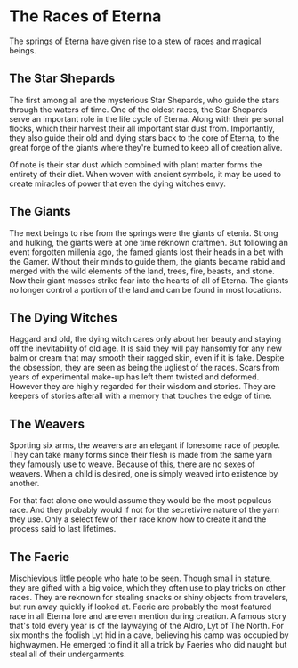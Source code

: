 # The Races of Eterna

The springs of Eterna have given rise to a stew of races and magical beings.  

## The Star Shepards
The first among all are the mysterious Star Shepards, who guide the stars through the waters of time. One of the oldest races, the Star Shepards serve an important role in the life cycle of Eterna. Along with their personal flocks, which their harvest their all important star dust from. Importantly, they also guide their old and dying stars back to the core of Eterna, to the great forge of the giants where they're burned to keep all of creation alive.

Of note is their star dust which combined with plant matter forms the entirety of their diet. When woven with ancient symbols, it may be used to create miracles of power that even the dying witches envy.

## The Giants
The next beings to rise from the springs were the giants of etenia. Strong and hulking, the giants were at one time reknown craftmen. But following an event forgotten millenia ago, the famed giants lost their heads in a bet with the Gamer. Without their minds to guide them, the giants became rabid and merged with the wild elements of the land, trees, fire, beasts, and stone. Now their giant masses strike fear into the hearts of all of Eterna. The giants no longer control a portion of the land and can be found in most locations.

##  The Dying Witches
Haggard and old, the dying witch cares only about her beauty and staying off the inevitability of old age. It is said they will pay hansomly for any new balm or cream that may smooth their ragged skin, even if it is fake. Despite the obsession, they are seen as being the ugliest of the races. Scars from years of experimental make-up has left them twisted and deformed. However they are highly regarded for their wisdom and stories. They are keepers of stories afterall with a memory that touches the edge of time.

##  The Weavers
Sporting six arms, the weavers are an elegant if lonesome race of people. They can take many forms since their flesh is made from the same yarn they famously use to weave. Because of this, there are no sexes of weavers. When a child is desired, one is simply weaved into existence by another. 

For that fact alone one would assume they would be the most populous race. And they probably would if not for the secretivive nature of the yarn they use. Only a select few of their race know how to create it and the process said to last lifetimes.

## The Faerie
Mischievious little people who hate to be seen. Though small in stature, they are gifted with a big voice, which they often use to play tricks on other races. They are reknown for stealing snacks or shiny objects from travelers, but run away quickly if looked at. Faerie are probably the most featured race in all Eterna lore and are even mention during creation. A famous story that's told every year is of the laywaying of the Aldro, Lyt of The North. For six months the foolish Lyt hid in a cave, believing his camp was occupied by highwaymen. He emerged to find it all a trick by Faeries who did naught but steal all of their undergarments.



